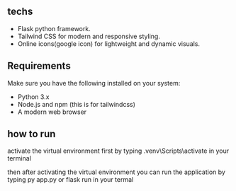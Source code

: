 ## techs

- Flask python framework.
- Tailwind CSS for modern and responsive styling.
- Online icons(google icon) for lightweight and dynamic visuals.

## Requirements

Make sure you have the following installed on your system:

- Python 3.x
- Node.js and npm (this is for tailwindcss)
- A modern web browser


## how to run 
activate the virtual environment first by typing .venv\Scripts\activate in your terminal

then after activating the virtual environment you can run the application by typing py app.py or flask run in your termal